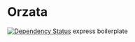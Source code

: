 # Orzata
[![Dependency Status](https://gemnasium.com/badges/github.com/noidhoon/orzata.svg)](https://gemnasium.com/github.com/noidhoon/orzata)
express boilerplate
